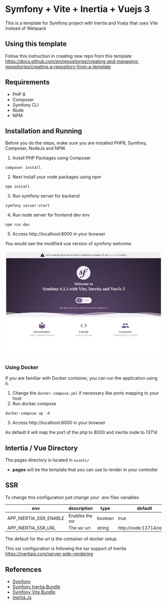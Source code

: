 # Symfony + Vite + Inertia + Vuejs 3

This is a template for Symfony project with Inertia and Vuejs that uses Vite instead of Webpack

## Using this template

Follow this instruction in creating new repo from this template
https://docs.github.com/en/repositories/creating-and-managing-repositories/creating-a-repository-from-a-template

## Requirements

- PHP 8
- Composer
- Symfony CLI
- Node
- NPM

## Installation and Running

Before you do the steps, make sure you are installed PHP8, Symfony, Composer, NodeJs and NPM.

1. Install PHP Packages using Composer
```shell
composer install
```

2. Next install your node packages using npm
```shell
npm install
```

3. Run symfony server for backend
```shell
symfony server:start
```

4. Run node server for frontend dev env
```shell
npm run dev
```

5. Access http://localhost:8000 in your browser

You would see the modified vue version of symfony welcome

![Symfony Inertia and Vue welcome](./public/images/symfony-vite-inertia-vue.png)

### Using Docker

If you are familiar with Docker container, you can run the application using it.

1. Change the `docker-compose.yml` if necessary like ports mapping to your host
2. Run docker compose
```shell
docker-compose up -d
```
3. Access http://localhost:8000 in your browser

As default it will map the port of the php to 8000 and inertia node to 13714

## Intertia / Vue Directory

The pages directory is located in `assets/`

- **pages** will be the template that you can use to render in your controller

## SSR

To change this configuration just change your .env files variables

| env                    | description     | type    | default                    |
|------------------------|-----------------|---------|----------------------------|
| APP_INERTIA_SSR_ENABLE | Enables the ssr | boolean | true                       |
| APP_INERTIA_SSR_URL    | The ssr url     | string  | http://node:13714/render   |

The default for the url is the container of docker setup.

This ssr configuration is following the ssr support of Inertia https://inertiajs.com/server-side-rendering

## References

- [Symfony](https://symfony.com/)
- [Symfony Inertia Bundle](https://github.com/rompetomp/inertia-bundle)
- [Symfony Vite Bundle](https://github.com/lhapaipai/vite-bundle)
- [Inertia Js](https://inertiajs.com/)
